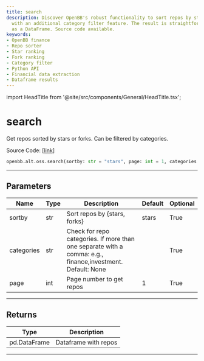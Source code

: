 ```yaml
---
title: search
description: Discover OpenBB's robust functionality to sort repos by stars or forks,
  with an additional category filter feature. The result is straightforwardly produced
  as a DataFrame. Source code available.
keywords:
- OpenBB finance
- Repo sorter
- Star ranking
- Fork ranking
- Category filter
- Python API
- Financial data extraction
- Dataframe results
---
```


import HeadTitle from '@site/src/components/General/HeadTitle.tsx';

<HeadTitle title="search - Oss - Alt - Reference | OpenBB SDK Docs" />

# search

Get repos sorted by stars or forks. Can be filtered by categories.

Source Code: [[link](https://github.com/OpenBB-finance/OpenBBTerminal/tree/main/openbb_terminal/alternative/oss/github_model.py#L56)]

```python
openbb.alt.oss.search(sortby: str = "stars", page: int = 1, categories: str = "")
```

---

## Parameters

| Name | Type | Description | Default | Optional |
| ---- | ---- | ----------- | ------- | -------- |
| sortby | str | Sort repos by {stars, forks} | stars | True |
| categories | str | Check for repo categories. If more than one separate with a comma: e.g., finance,investment. Default: None |  | True |
| page | int | Page number to get repos | 1 | True |


---

## Returns

| Type | Description |
| ---- | ----------- |
| pd.DataFrame | Dataframe with repos |
---
